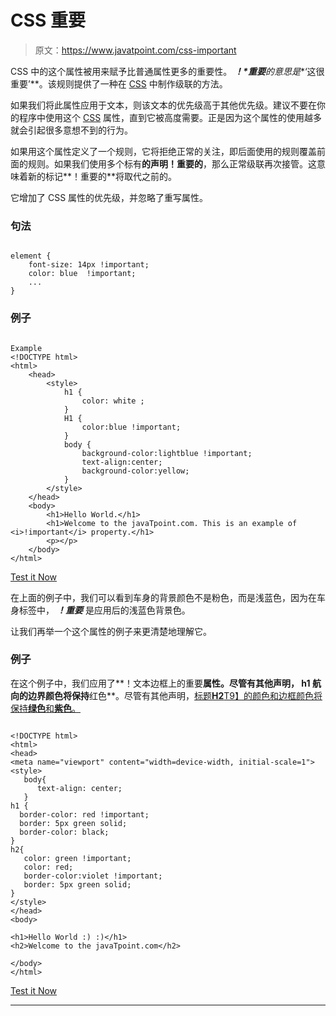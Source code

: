 # CSS 重要

> 原文：<https://www.javatpoint.com/css-important>

CSS 中的这个属性被用来赋予比普通属性更多的重要性。 ***！*重要**的意思是**‘这很重要’**。该规则提供了一种在 [CSS](https://www.javatpoint.com/css-full-form) 中制作级联的方法。

如果我们将此属性应用于文本，则该文本的优先级高于其他优先级。建议不要在你的程序中使用这个 [CSS](https://www.javatpoint.com/css-tutorial) 属性，直到它被高度需要。正是因为这个属性的使用越多就会引起很多意想不到的行为。

如果用这个属性定义了一个规则，它将拒绝正常的关注，即后面使用的规则覆盖前面的规则。如果我们使用多个标有**的声明！重要的**，那么正常级联再次接管。这意味着新的标记**！重要的**将取代之前的。

它增加了 CSS 属性的优先级，并忽略了重写属性。

### 句法

```

element {
    font-size: 14px !important; 
    color: blue  !important;
    ...
}

```

### 例子

```

Example
<!DOCTYPE html> 
<html> 
    <head> 
        <style> 
            h1 { 
                color: white ; 
            } 
            H1 { 
                color:blue !important; 
            } 
            body { 
                background-color:lightblue !important; 
                text-align:center; 
                background-color:yellow; 
            } 
        </style> 
    </head> 
    <body> 
        <h1>Hello World.</h1> 
        <h1>Welcome to the javaTpoint.com. This is an example of <i>!important</i> property.</h1> 
        <p></p> 
    </body> 
</html>                    

```

[Test it Now](https://www.javatpoint.com/oprweb/test.jsp?filename=CSSImportant)

在上面的例子中，我们可以看到车身的背景颜色不是粉色，而是浅蓝色，因为在车身标签中， ***！重要*** 是应用后的浅蓝色背景色。

让我们再举一个这个属性的例子来更清楚地理解它。

### 例子

在这个例子中，我们应用了**！文本边框上的重要**属性。尽管有其他声明， **h1** 航向的边界颜色将保持**红色**。尽管有其他声明，[标题**H2**T9】的颜色和边框颜色将保持**绿色**和**紫色**。](https://www.javatpoint.com/html-heading)

```

<!DOCTYPE html>
<html>
<head>
<meta name="viewport" content="width=device-width, initial-scale=1">
<style>
   body{
      text-align: center;
   }
h1 {
  border-color: red !important;	
  border: 5px green solid;
  border-color: black;
}
h2{
   color: green !important;
   color: red;
   border-color:violet !important;
   border: 5px green solid;
}
</style>
</head>
<body>

<h1>Hello World :) :)</h1>
<h2>Welcome to the javaTpoint.com</h2>

</body>
</html>

```

[Test it Now](https://www.javatpoint.com/oprweb/test.jsp?filename=CSSImportant2)

* * *